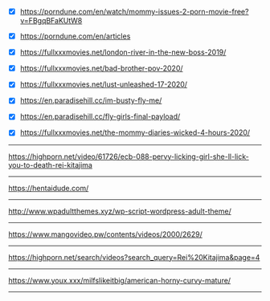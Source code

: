 -[x] https://porndune.com/en/watch/mommy-issues-2-porn-movie-free?v=FBgqBFaKUtW8

-[x] https://porndune.com/en/articles

-[x] https://fullxxxmovies.net/london-river-in-the-new-boss-2019/

-[x] https://fullxxxmovies.net/bad-brother-pov-2020/

-[x] https://fullxxxmovies.net/lust-unleashed-17-2020/

-[x] https://en.paradisehill.cc/im-busty-fly-me/

-[x] https://en.paradisehill.cc/fly-girls-final-payload/

-[x] https://fullxxxmovies.net/the-mommy-diaries-wicked-4-hours-2020/


***
https://highporn.net/video/61726/ecb-088-pervy-licking-girl-she-ll-lick-you-to-death-rei-kitajima
*** 
https://hentaidude.com/
***
http://www.wpadultthemes.xyz/wp-script-wordpress-adult-theme/
***
https://www.mangovideo.pw/contents/videos/2000/2629/
***
https://highporn.net/search/videos?search_query=Rei%20Kitajima&page=4
***
https://www.youx.xxx/milfslikeitbig/american-horny-curvy-mature/
***
